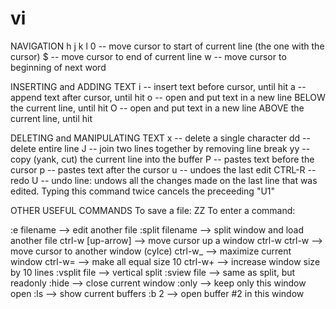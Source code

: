 # vi

NAVIGATION
h 
j
k
l
0	-- move cursor to start of current line (the one with the cursor)
$ 	-- move cursor to end of current line
w 	-- move cursor to beginning of next word

INSERTING and ADDING TEXT 
i 	-- insert text before cursor, until <Esc> hit
a 	-- append text after cursor, until <Esc> hit
o 	-- open and put text in a new line BELOW the current line, until <Esc> hit
O 	-- open and put text in a new line ABOVE the current line, until <Esc> hit


DELETING and MANIPULATING TEXT 
x		-- delete a single character 
dd 		-- delete entire line 
J 		-- join two lines together by removing line break 
yy		-- copy (yank, cut) the current line into the buffer 
P 		-- pastes text before the cursor 
p 		-- pastes text after the cursor 
u 		-- undoes the last edit 
CTRL-R	-- redo 
U 		-- undo line: undows all the changes made on the last 
		line that was edited. Typing this command twice cancels 
		the preceeding "U1"

OTHER USEFUL COMMANDS
To save a file: <Esc> ZZ 
To enter a command: <Esc> <Shift> <semicolon> 

:e filename 		--> edit another file 
:split filename		--> split window and load another file 
ctrl-w [up-arrow]	--> move cursor up a window 
ctrl-w ctrl-w		--> move cursor to another window (cylce)
ctrl-w_				--> maximize current window 
ctrl-w=				--> make all equal size 
10 ctrl-w+			--> increase window size by 10 lines 
:vsplit file 		--> vertical split 
:sview file 		--> same as split, but readonly 
:hide				--> close current window
:only 				--> keep only this window open
:ls 				--> show current buffers
:b 2 				--> open buffer #2 in this window 